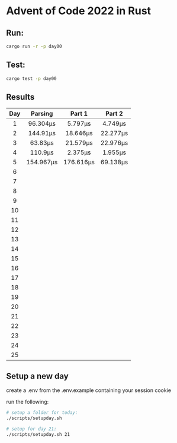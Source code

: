 # Advent of Code 2022 in Rust

## Run:

```bash
cargo run -r -p day00
```

## Test:

```bash
cargo test -p day00
```

## Results

|  Day  |  Parsing  |  Part 1   |  Part 2  |
| :---: | :-------: | :-------: | :------: |
|   1   | 96.304µs  |  5.797µs  | 4.749µs  |
|   2   | 144.91µs  | 18.646µs  | 22.277µs |
|   3   |  63.83µs  | 21.579µs  | 22.976µs |
|   4   |  110.9µs  |  2.375µs  | 1.955µs  |
|   5   | 154.967µs | 176.616µs | 69.138µs |
|   6   |           |           |          |
|   7   |           |           |          |
|   8   |           |           |          |
|   9   |           |           |          |
|  10   |           |           |          |
|  11   |           |           |          |
|  12   |           |           |          |
|  13   |           |           |          |
|  14   |           |           |          |
|  15   |           |           |          |
|  16   |           |           |          |
|  17   |           |           |          |
|  18   |           |           |          |
|  19   |           |           |          |
|  20   |           |           |          |
|  21   |           |           |          |
|  22   |           |           |          |
|  23   |           |           |          |
|  24   |           |           |          |
|  25   |           |           |          |

## Setup a new day

create a .env from the .env.example containing your session cookie

run the following:

```bash
# setup a folder for today:
./scripts/setupday.sh

# setup for day 21:
./scripts/setupday.sh 21
```